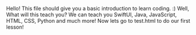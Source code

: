 Hello!
This file should give you a basic introduction to learn coding. :)
Well, What will this teach you?
We can teach you SwiftUI, Java, JavaScript, HTML, CSS, Python and much more!
Now lets go to test.html to do our first lesson!
